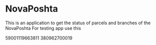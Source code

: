 # NovaPoshta
This is an application to get the status of parcels and branches of the NovaPoshta
For testing  app use this

59001119663811    380962700019
